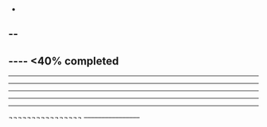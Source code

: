 -
--
---
---- <40% completed
-----
------
-------
--------
---------
----------
¬¬¬¬¬¬¬¬¬¬¬¬¬¬¬¬
––––––––––––––––
